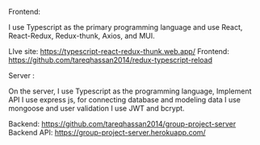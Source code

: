 Frontend:

I use Typescript as the primary programming language and use React, React-Redux, Redux-thunk, Axios, and MUI.

LIve site: https://typescript-react-redux-thunk.web.app/
Frontend: https://github.com/tareqhassan2014/redux-typescript-reload

Server :

On the server, I use Typescript as the programming language, Implement API I use express js, for connecting database and modeling data I use mongoose and user validation I use JWT and bcrypt.

Backend: https://github.com/tareqhassan2014/group-project-server
Backend API: https://group-project-server.herokuapp.com/
